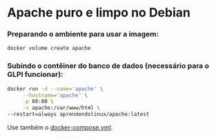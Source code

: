 # Apache puro e limpo no Debian

<h3>Preparando o ambiente para usar a imagem: </h3>

~~~bash
docker volume create apache
~~~

<h3>Subindo o contêiner do banco de dados (necessário para o GLPI funcionar):</h3>

~~~bash
docker run -d --name='apache' \
     --hostname='apache' \
     -p 80:80 \
     -v apache:/var/www/html \
--restart=always aprendendolinux/apache:latest
~~~

Use também o [docker-compose.yml](https://github.com/AprendendoLinux/apache/blob/main/docker-compose.yml).
